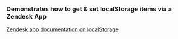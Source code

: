 ### Demonstrates how to get & set localStorage items via a Zendesk App

[Zendesk app documentation on localStorage](https://developer.zendesk.com/apps/docs/agent/storage#metadata-storage)